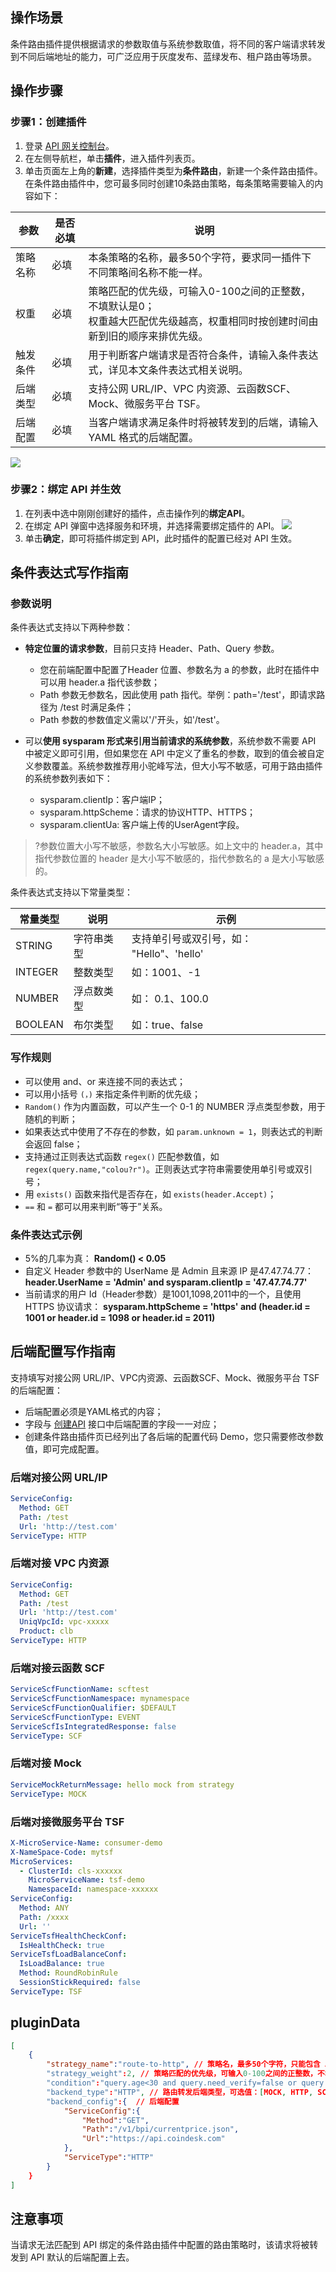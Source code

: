 
## 操作场景

条件路由插件提供根据请求的参数取值与系统参数取值，将不同的客户端请求转发到不同后端地址的能力，可广泛应用于灰度发布、蓝绿发布、租户路由等场景。

## 操作步骤

### 步骤1：创建插件

1. 登录 [API 网关控制台](https://console.cloud.tencent.com/apigateway)。
2. 在左侧导航栏，单击**插件**，进入插件列表页。
3. 单击页面左上角的**新建**，选择插件类型为**条件路由**，新建一个条件路由插件。
   在条件路由插件中，您可最多同时创建10条路由策略，每条策略需要输入的内容如下：

| 参数     | 是否必填 | 说明                                                         |
| -------- | -------- | ------------------------------------------------------------ |
| 策略名称 | 必填     | 本条策略的名称，最多50个字符，要求同一插件下不同策略间名称不能一样。 |
| 权重     | 必填     | 策略匹配的优先级，可输入0-100之间的正整数，不填默认是0；</br>权重越大匹配优先级越高，权重相同时按创建时间由新到旧的顺序来排优先级。 |
| 触发条件 | 必填     | 用于判断客户端请求是否符合条件，请输入条件表达式，详见本文条件表达式相关说明。 |
| 后端类型 | 必填     | 支持公网 URL/IP、VPC 内资源、云函数SCF、Mock、微服务平台 TSF。  |
| 后端配置 | 必填     | 当客户端请求满足条件时将被转发到的后端，请输入 YAML 格式的后端配置。 |

![](https://main.qcloudimg.com/raw/e961c1531b24f9da006e3b9981ffb507.png)

### 步骤2：绑定 API 并生效

1. 在列表中选中刚刚创建好的插件，点击操作列的**绑定API**。
2. 在绑定 API 弹窗中选择服务和环境，并选择需要绑定插件的 API。
   ![](https://main.qcloudimg.com/raw/d7fd3c3539d6f623f45ebfdf0674d97e.png)
3. 单击**确定**，即可将插件绑定到 API，此时插件的配置已经对 API 生效。

## 条件表达式写作指南

### 参数说明

条件表达式支持以下两种参数：

- **特定位置的请求参数**，目前只支持 Header、Path、Query 参数。
   - 您在前端配置中配置了Header 位置、参数名为 a 的参数，此时在插件中可以用 header.a 指代该参数；
   - Path 参数无参数名，因此使用 path 指代。举例：path='/test'，即请求路径为 /test 时满足条件；
   - Path 参数的参数值定义需以'/'开头，如'/test'。
   
- 可以**使用 sysparam 形式来引用当前请求的系统参数**，系统参数不需要 API 中被定义即可引用，但如果您在 API 中定义了重名的参数，取到的值会被自定义参数覆盖。系统参数推荐用小驼峰写法，但大小写不敏感，可用于路由插件的系统参数列表如下：
   - sysparam.clientIp：客户端IP；
   - sysparam.httpScheme：请求的协议HTTP、HTTPS；
   - sysparam.clientUa: 客户端上传的UserAgent字段。

>?参数位置大小写不敏感，参数名大小写敏感。如上文中的 header.a，其中指代参数位置的 header 是大小写不敏感的，指代参数名的 a 是大小写敏感的。

条件表达式支持以下常量类型：


| 常量类型 | 说明 | 示例 |
|---------|---------|---------|
| STRING | 字符串类型 | 支持单引号或双引号，如： "Hello"、'hello' |
| INTEGER | 整数类型 | 如：1001、-1 |
| NUMBER | 浮点数类型 | 如： 0.1、100.0 | 
| BOOLEAN | 布尔类型 | 如：true、false |

### 写作规则

- 可以使用 and、or 来连接不同的表达式；
- 可以用小括号 `(，)` 来指定条件判断的优先级；
- `Random()` 作为内置函数，可以产生一个 0-1 的 NUMBER 浮点类型参数，用于随机的判断；
- 如果表达式中使用了不存在的参数，如 `param.unknown = 1`，则表达式的判断会返回 false；
- 支持通过正则表达式函数 `regex()` 匹配参数值，如 `regex(query.name,"colou?r")`。正则表达式字符串需要使用单引号或双引号；
- 用 `exists()` 函数来指代是否存在，如 `exists(header.Accept)`；
- `==` 和 `=` 都可以用来判断“等于”关系。

### 条件表达式示例

- 5%的几率为真：
  **Random() < 0.05**
- 自定义 Header 参数中的 UserName 是 Admin 且来源 IP 是47.47.74.77：
  **header.UserName = 'Admin' and sysparam.clientIp = '47.47.74.77'**
- 当前请求的用户 Id（Header参数）是1001,1098,2011中的一个，且使用 HTTPS 协议请求：
  **sysparam.httpScheme = 'https' and (header.id = 1001 or header.id = 1098 or header.id = 2011)**

## 后端配置写作指南

支持填写对接公网 URL/IP、VPC内资源、云函数SCF、Mock、微服务平台 TSF 的后端配置：

- 后端配置必须是YAML格式的内容；
- 字段与 [创建API](https://cloud.tencent.com/document/product/628/45243) 接口中后端配置的字段一一对应；
- 创建条件路由插件页已经列出了各后端的配置代码 Demo，您只需要修改参数值，即可完成配置。

### 后端对接公网 URL/IP

```yml
ServiceConfig:
  Method: GET
  Path: /test
  Url: 'http://test.com'
ServiceType: HTTP
```

### 后端对接 VPC 内资源

```yml
ServiceConfig:
  Method: GET
  Path: /test
  Url: 'http://test.com'
  UniqVpcId: vpc-xxxxx
  Product: clb
ServiceType: HTTP
```

### 后端对接云函数 SCF

```yml
ServiceScfFunctionName: scftest
ServiceScfFunctionNamespace: mynamespace
ServiceScfFunctionQualifier: $DEFAULT
ServiceScfFunctionType: EVENT
ServiceScfIsIntegratedResponse: false
ServiceType: SCF
```

### 后端对接 Mock

```yml
ServiceMockReturnMessage: hello mock from strategy
ServiceType: MOCK
```

### 后端对接微服务平台 TSF

```yml
X-MicroService-Name: consumer-demo
X-NameSpace-Code: mytsf
MicroServices:
  - ClusterId: cls-xxxxxx
    MicroServiceName: tsf-demo
    NamespaceId: namespace-xxxxxx
ServiceConfig:
  Method: ANY
  Path: /xxxx
  Url: ''
ServiceTsfHealthCheckConf:
  IsHealthCheck: true
ServiceTsfLoadBalanceConf:
  IsLoadBalance: true
  Method: RoundRobinRule
  SessionStickRequired: false
ServiceType: TSF
```

## pluginData

```json
[
    {
        "strategy_name":"route-to-http", // 策略名，最多50个字符，只能包含 A-Za-z0-9 / % ~ _ \-.{}?&= ，同一插件下策略名不允许重复
        "strategy_weight":2, // 策略匹配的优先级，可输入0-100之间的正整数，不填默认是0
        "condition":"query.age<30 and query.need_verify=false or query.level>3", // 条件表达式
        "backend_type":"HTTP", // 路由转发后端类型，可选值：[MOCK, HTTP, SCF, VPC, UPSTREAM, TSF]
        "backend_config":{  // 后端配置
            "ServiceConfig":{
                "Method":"GET",
                "Path":"/v1/bpi/currentprice.json",
                "Url":"https://api.coindesk.com"
            },
            "ServiceType":"HTTP"
        }
    }
]
```


## 注意事项

当请求无法匹配到 API 绑定的条件路由插件中配置的路由策略时，该请求将被转发到 API 默认的后端配置上去。
